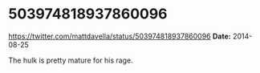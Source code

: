 # 503974818937860096
https://twitter.com/mattdavella/status/503974818937860096
**Date:** 2014-08-25

The hulk is pretty mature for his rage.
